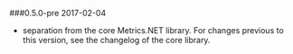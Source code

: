 ###0.5.0-pre 2017-02-04
* separation from the core Metrics.NET library. For changes previous to this version, see the changelog of the core library.